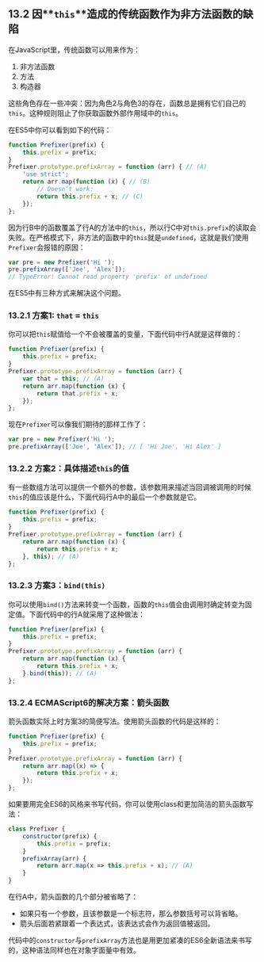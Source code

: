 ## 13.2 因**`this`**造成的传统函数作为非方法函数的缺陷

在JavaScript里，传统函数可以用来作为：

1. 非方法函数
2. 方法
3. 构造器

这些角色存在一些冲突：因为角色2与角色3的存在，函数总是拥有它们自己的`this`。这种规则阻止了你获取函数外部作用域中的`this`。

在ES5中你可以看到如下的代码：

``` javascript
function Prefixer(prefix) {
    this.prefix = prefix;
}
Prefixer.prototype.prefixArray = function (arr) { // (A)
    'use strict';
    return arr.map(function (x) { // (B)
        // Doesn’t work:
        return this.prefix + x; // (C)
    });
};
```

因为行B中的函数覆盖了行A的方法中的`this`，所以行C中对`this.prefix`的读取会失败。在严格模式下，非方法的函数中的`this`就是`undefined`，这就是我们使用`Prefixer`会报错的原因：

``` javascript
var pre = new Prefixer('Hi ');
pre.prefixArray(['Joe', 'Alex']);  
// TypeError: Cannot read property 'prefix' of undefined
```

在ES5中有三种方式来解决这个问题。

### 13.2.1 方案1: **`that`** = **`this`**

你可以把`this`赋值给一个不会被覆盖的变量，下面代码中行A就是这样做的：

``` javascript
function Prefixer(prefix) {
    this.prefix = prefix;
}
Prefixer.prototype.prefixArray = function (arr) {
    var that = this; // (A)
    return arr.map(function (x) {
        return that.prefix + x;
    });
};
```

现在`Prefixer`可以像我们期待的那样工作了：

``` javascript
var pre = new Prefixer('Hi ');
pre.prefixArray(['Joe', 'Alex']); // [ 'Hi Joe', 'Hi Alex' ]
```

### 13.2.2 方案2：具体描述`this`的值

有一些数组方法可以提供一个额外的参数，该参数用来描述当回调被调用的时候`this`的值应该是什么，下面代码行A中的最后一个参数就是它。

``` javascript
function Prefixer(prefix) {
    this.prefix = prefix;
}
Prefixer.prototype.prefixArray = function (arr) {
    return arr.map(function (x) {
        return this.prefix + x;
    }, this); // (A)
};
```

### 13.2.3 方案3：**`bind(this)`**

你可以使用`bind()`方法来转变一个函数，函数的`this`值会由调用时确定转变为固定值。下面代码中的行A就采用了这种做法：

``` javascript
function Prefixer(prefix) {
    this.prefix = prefix;
}
Prefixer.prototype.prefixArray = function (arr) {
    return arr.map(function (x) {
        return this.prefix + x;
    }.bind(this)); // (A)
};
```

### 13.2.4 ECMAScript6的解决方案：箭头函数

箭头函数实际上时方案3的简便写法。使用箭头函数的代码是这样的：

``` javascript
function Prefixer(prefix) {
    this.prefix = prefix;
}
Prefixer.prototype.prefixArray = function (arr) {
    return arr.map((x) => {
        return this.prefix + x;
    });
};
```

如果要用完全ES6的风格来书写代码，你可以使用class和更加简洁的箭头函数写法：

``` javascript
class Prefixer {
    constructor(prefix) {
        this.prefix = prefix;
    }
    prefixArray(arr) {
        return arr.map(x => this.prefix + x); // (A)
    }
}
```

在行A中，箭头函数的几个部分被省略了：

* 如果只有一个参数，且该参数是一个标志符，那么参数括号可以背省略。
* 箭头后面若紧跟着一个表达式，该表达式会作为返回值被返回。

代码中的`constructor`与`prefixArray`方法也是用更加紧凑的ES6全新语法来书写的，这种语法同样也在对象字面量中有效。










